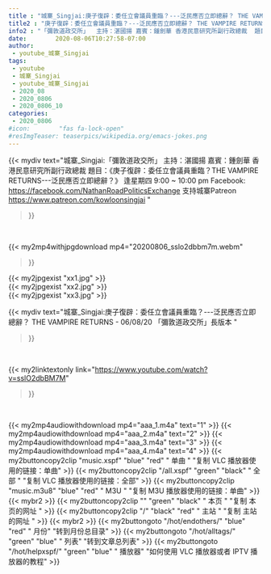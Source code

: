 ```yaml
---
title : "城寨_Singjai:庚子復辟：委任立會議員重臨？---泛民應否立即總辭？ THE VAMPIRE RETURNS - 06/08/20 「彌敦道政交所」長版本 "
title2 : "庚子復辟：委任立會議員重臨？---泛民應否立即總辭？ THE VAMPIRE RETURNS - 06/08/20 「彌敦道政交所」長版本 "
info2 : "「彌敦道政交所」  主持：湛國揚 嘉賓：鍾劍華 香港民意研究所副行政總裁  題目：《庚子復辟：委任立會議員重臨？THE VAMPIRE RETURNS---泛民應否立即總辭？》  逢星期四 9:00 ~ 10:00 pm  Facebook:  https://facebook.com/NathanRoadPoliticsExchange  支持城寨Patreon https://www.patreon.com/kowloonsingjai "
date:        2020-08-06T10:27:58-07:00
author:
 - youtube_城寨_Singjai
tags:
 - youtube
 - 城寨_Singjai
 - youtube_城寨_Singjai
 - 2020_08
 - 2020_0806
 - 2020_0806_10
categories:
 - 2020_0806
#icon:        "fas fa-lock-open"
#resImgTeaser: teaserpics/wikipedia.org/emacs-jokes.png
---
```


{{< mydiv text="城寨_Singjai:「彌敦道政交所」  主持：湛國揚 嘉賓：鍾劍華 香港民意研究所副行政總裁  題目：《庚子復辟：委任立會議員重臨？THE VAMPIRE RETURNS---泛民應否立即總辭？》  逢星期四 9:00 ~ 10:00 pm  Facebook:  https://facebook.com/NathanRoadPoliticsExchange  支持城寨Patreon https://www.patreon.com/kowloonsingjai "
>}}
<br>


{{< my2mp4withjpgdownload mp4="20200806_sslo2dbbm7m.webm"
>}}

{{< my2jpgexist "xx1.jpg" >}}<br>
{{< my2jpgexist "xx2.jpg" >}}<br>
{{< my2jpgexist "xx3.jpg" >}}<br>



{{< mydiv text="城寨_Singjai:庚子復辟：委任立會議員重臨？---泛民應否立即總辭？ THE VAMPIRE RETURNS - 06/08/20 「彌敦道政交所」長版本 "
>}}
<br>

{{< my2linktextonly link="https://www.youtube.com/watch?v=sslO2dbBM7M"
>}}


<br>

{{< my2mp4audiowithdownload mp4="aaa_1.m4a"    text="1" >}}
{{< my2mp4audiowithdownload mp4="aaa_2.m4a"    text="2" >}}
{{< my2mp4audiowithdownload mp4="aaa_3.m4a"    text="3" >}}
{{< my2mp4audiowithdownload mp4="aaa_4.m4a"    text="4" >}}
{{< my2buttoncopy2clip "music.xspf"        "blue"   "red"    " 单曲 "  "复制 VLC 播放器使用的链接：单曲" >}} {{< my2buttoncopy2clip "/all.xspf"         "green"  "black"  " 全部 "  "复制 VLC 播放器使用的链接：全部" >}} {{< my2buttoncopy2clip "music.m3u8"        "blue"   "red"    " M3U  "    "复制 M3U 播放器使用的链接：单曲" >}} {{< mybr2 >}} {{< my2buttoncopy2clip ""                  "green"  "black"  " 本页 "    "复制 本页的网址 " >}} {{< my2buttoncopy2clip "/"                 "black"  "red"    " 主站 "    "复制 主站的网址 " >}} {{< mybr2 >}} {{< my2buttongoto      "/hot/endothers/"   "blue"   "red"    " 月份"   "转到月份总目录" >}} {{< my2buttongoto      "/hot/alltags/"     "green"  "blue"   " 列表"   "转到文章总列表" >}} {{< my2buttongoto      "/hot/helpxspf/"    "green"  "blue"   " 播放器" "如何使用 VLC 播放器或者 IPTV 播放器的教程" >}} 
